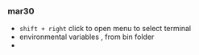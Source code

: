 ### mar30 
- `shift + right` click to open menu to select terminal  
- environmental variables , from bin folder 
- 